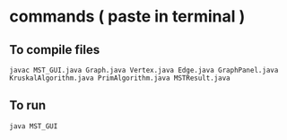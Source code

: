 # commands ( paste in terminal )
## To compile files
```
javac MST_GUI.java Graph.java Vertex.java Edge.java GraphPanel.java KruskalAlgorithm.java PrimAlgorithm.java MSTResult.java
```
## To run
```
java MST_GUI
```
